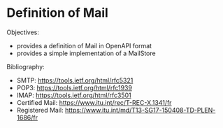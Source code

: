 # Definition of Mail

Objectives:
* provides a definition of Mail in OpenAPI format
* provides a simple implementation of a MailStore

Bibliography:
* SMTP: https://tools.ietf.org/html/rfc5321
* POP3: https://tools.ietf.org/html/rfc1939
* IMAP: https://tools.ietf.org/html/rfc3501
* Certified Mail: https://www.itu.int/rec/T-REC-X.1341/fr
* Registered Mail: https://www.itu.int/md/T13-SG17-150408-TD-PLEN-1686/fr
